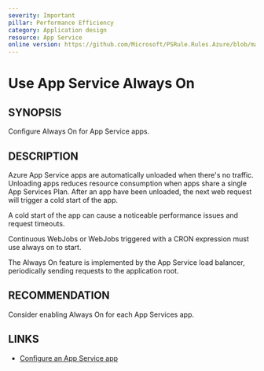 ```yaml
---
severity: Important
pillar: Performance Efficiency
category: Application design
resource: App Service
online version: https://github.com/Microsoft/PSRule.Rules.Azure/blob/main/docs/en/rules/Azure.AppService.AlwaysOn.md
---
```


# Use App Service Always On

## SYNOPSIS

Configure Always On for App Service apps.

## DESCRIPTION

Azure App Service apps are automatically unloaded when there's no traffic.
Unloading apps reduces resource consumption when apps share a single App Services Plan.
After an app have been unloaded, the next web request will trigger a cold start of the app.

A cold start of the app can cause a noticeable performance issues and request timeouts.

Continuous WebJobs or WebJobs triggered with a CRON expression must use always on to start.

The Always On feature is implemented by the App Service load balancer,
periodically sending requests to the application root.

## RECOMMENDATION

Consider enabling Always On for each App Services app.

## LINKS

- [Configure an App Service app](https://docs.microsoft.com/azure/app-service/configure-common#configure-general-settings)
